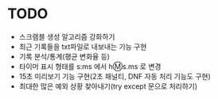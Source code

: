 # TODO

* 스크램블 생성 알고리즘 강화하기
* 최근 기록들을 txt파일로 내보내는 기능 구현
* 기록 분석/통계(평균 변화율 등)
* 타이머 표시 형태를 s:ms 에서 h:m:s.ms 로 변경
* 15초 미리보기 기능 구현(2초 패널티, DNF 자동 처리 기능도 구현)
* 최대한 많은 예외 상황 찾아내기(try except 문으로 처리하기)